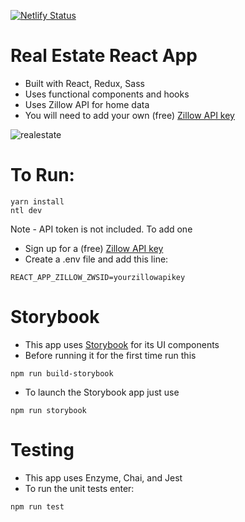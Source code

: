 [![Netlify Status](https://api.netlify.com/api/v1/badges/f4e849fa-e8d5-4fa8-b0cb-5575fc106437/deploy-status)](https://app.netlify.com/sites/joeyui-realestate/deploys)

# Real Estate React App

- Built with React, Redux, Sass
- Uses functional components and hooks
- Uses Zillow API for home data
- You will need to add your own (free) [Zillow API key](https://www.zillow.com/howto/api/APIOverview.htm)

![realestate](https://user-images.githubusercontent.com/3519112/64209978-fd6d4800-ce6f-11e9-81ee-a320962cafb6.JPG)

# To Run:

```
yarn install
ntl dev
```

Note - API token is not included. To add one

- Sign up for a (free) [Zillow API key](https://www.zillow.com/howto/api/APIOverview.htm)
- Create a .env file and add this line:

```
REACT_APP_ZILLOW_ZWSID=yourzillowapikey
```

# Storybook

- This app uses [Storybook](https://storybook.js.org/) for its UI components
- Before running it for the first time run this

```
npm run build-storybook
```

- To launch the Storybook app just use

```
npm run storybook
```

# Testing

- This app uses Enzyme, Chai, and Jest
- To run the unit tests enter:

```
npm run test
```
